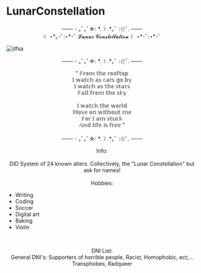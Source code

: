 # LunarConstellation
<p align="center">
─── ･ ｡ﾟ｡ﾟ☆: *.☽ .*｡ﾟ :☆ﾟ. ─── <br/>
☾ ⋆*｡･ﾟ:⋆*･ﾟ 𝓛𝓾𝓷𝓪𝓻 𝓒𝓸𝓷𝓼𝓽𝓮𝓵𝓵𝓪𝓽𝓲𝓸𝓷 ☾ ⋆*･ﾟ:⋆*･ﾟ <br/>
<p align="center">

  ![dfsa](https://github.com/user-attachments/assets/caff0c41-27d8-4042-aa8a-b4c1ae59ca4d)

</p>

<p align="center">
  ─── ･ ｡ﾟ｡ﾟ☆: *.☽ .*｡ﾟ :☆ﾟ. ─── <br/>
</p>

<p align="center">
" 𝔽𝕣𝕠𝕞 𝕥𝕙𝕖 𝕣𝕠𝕠𝕗𝕥𝕠𝕡 <br/>
𝕀 𝕨𝕒𝕥𝕔𝕙 𝕒𝕤 𝕔𝕒𝕣𝕤 𝕘𝕠 𝕓𝕪 <br/>
𝕀 𝕨𝕒𝕥𝕔𝕙 𝕒𝕤 𝕥𝕙𝕖 𝕤𝕥𝕒𝕣𝕤 <br/>
𝔽𝕒𝕝𝕝 𝕗𝕣𝕠𝕞 𝕥𝕙𝕖 𝕤𝕜𝕪 <br/>
<br/>
𝕀 𝕨𝕒𝕥𝕔𝕙 𝕥𝕙𝕖 𝕨𝕠𝕣𝕝𝕕 <br/>
𝕄𝕠𝕧𝕖 𝕠𝕟 𝕨𝕚𝕥𝕙𝕠𝕦𝕥 𝕞𝕖 <br/>
𝔽𝕠𝕣 𝕀 𝕒𝕞 𝕤𝕥𝕦𝕔𝕜 <br/>
𝔸𝕟𝕕 𝕝𝕚𝕗𝕖 𝕚𝕤 𝕗𝕣𝕖𝕖 " <br/>
<br/>
─── ･ ｡ﾟ｡ﾟ☆: *.☽ .*｡ﾟ :☆ﾟ. ───
</p>

<p align="center">
Info: <br/>
<br/>
DID System of 24 known alters. Collectively, the "Lunar Constellation" but ask for names! <br/>
<br/>
Hobbies: <ul>
</p>

<li>Writing</li>
<li>Coding</li>
<li>Soccer</li>
<li>Digital art</li>
<li>Baking</li>
<li>Violin</li>
</ul>
</p>
<br/>
  <p align="center">
DNI List: <br/>
General DNI's: Supporters of horrible people, Racist, Homophobic, ect;... <br/>
Transphobes, Radqueer
</p>

